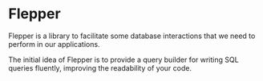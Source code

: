 # Flepper

Flepper is a library to facilitate some database interactions that we need to perform in our applications.

The initial idea of Flepper is to provide a query builder for writing SQL queries fluently, improving the readability of your code.

